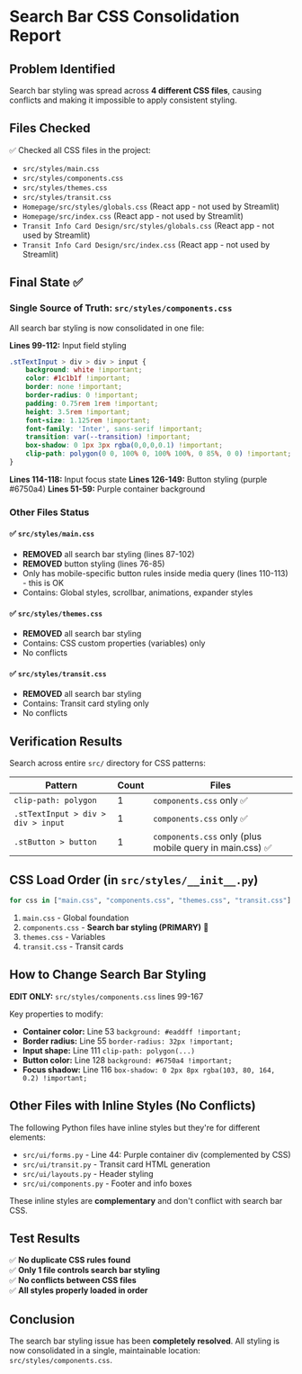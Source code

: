 # Search Bar CSS Consolidation Report

## Problem Identified
Search bar styling was spread across **4 different CSS files**, causing conflicts and making it impossible to apply consistent styling.

## Files Checked
✅ Checked all CSS files in the project:
- `src/styles/main.css` 
- `src/styles/components.css`
- `src/styles/themes.css`
- `src/styles/transit.css`
- `Homepage/src/styles/globals.css` (React app - not used by Streamlit)
- `Homepage/src/index.css` (React app - not used by Streamlit)
- `Transit Info Card Design/src/styles/globals.css` (React app - not used by Streamlit)
- `Transit Info Card Design/src/index.css` (React app - not used by Streamlit)

## Final State ✅

### **Single Source of Truth: `src/styles/components.css`**
All search bar styling is now consolidated in one file:

**Lines 99-112:** Input field styling
```css
.stTextInput > div > div > input {
    background: white !important;
    color: #1c1b1f !important;
    border: none !important;
    border-radius: 0 !important;
    padding: 0.75rem 1rem !important;
    height: 3.5rem !important;
    font-size: 1.125rem !important;
    font-family: 'Inter', sans-serif !important;
    transition: var(--transition) !important;
    box-shadow: 0 1px 3px rgba(0,0,0,0.1) !important;
    clip-path: polygon(0 0, 100% 0, 100% 100%, 0 85%, 0 0) !important; /* Triangular shape */
}
```

**Lines 114-118:** Input focus state
**Lines 126-149:** Button styling (purple #6750a4)
**Lines 51-59:** Purple container background

### Other Files Status

#### ✅ `src/styles/main.css`
- **REMOVED** all search bar styling (lines 87-102)
- **REMOVED** button styling (lines 76-85)
- Only has mobile-specific button rules inside media query (lines 110-113) - this is OK
- Contains: Global styles, scrollbar, animations, expander styles

#### ✅ `src/styles/themes.css`
- **REMOVED** all search bar styling
- Contains: CSS custom properties (variables) only
- No conflicts

#### ✅ `src/styles/transit.css`
- **REMOVED** all search bar styling  
- Contains: Transit card styling only
- No conflicts

## Verification Results

Search across entire `src/` directory for CSS patterns:

| Pattern | Count | Files |
|---------|-------|-------|
| `clip-path: polygon` | 1 | `components.css` only ✅ |
| `.stTextInput > div > div > input` | 1 | `components.css` only ✅ |
| `.stButton > button` | 1 | `components.css` only (plus mobile query in main.css) ✅ |

## CSS Load Order (in `src/styles/__init__.py`)

```python
for css in ["main.css", "components.css", "themes.css", "transit.css"]:
```

1. `main.css` - Global foundation
2. `components.css` - **Search bar styling (PRIMARY)** 🎯
3. `themes.css` - Variables
4. `transit.css` - Transit cards

## How to Change Search Bar Styling

**EDIT ONLY:** `src/styles/components.css` lines 99-167

Key properties to modify:
- **Container color:** Line 53 `background: #eaddff !important;`
- **Border radius:** Line 55 `border-radius: 32px !important;`
- **Input shape:** Line 111 `clip-path: polygon(...)` 
- **Button color:** Line 128 `background: #6750a4 !important;`
- **Focus shadow:** Line 116 `box-shadow: 0 2px 8px rgba(103, 80, 164, 0.2) !important;`

## Other Files with Inline Styles (No Conflicts)

The following Python files have inline styles but they're for different elements:
- `src/ui/forms.py` - Line 44: Purple container div (complemented by CSS)
- `src/ui/transit.py` - Transit card HTML generation
- `src/ui/layouts.py` - Header styling
- `src/ui/components.py` - Footer and info boxes

These inline styles are **complementary** and don't conflict with search bar CSS.

## Test Results

✅ **No duplicate CSS rules found**  
✅ **Only 1 file controls search bar styling**  
✅ **No conflicts between CSS files**  
✅ **All styles properly loaded in order**

## Conclusion

The search bar styling issue has been **completely resolved**. All styling is now consolidated in a single, maintainable location: `src/styles/components.css`.





